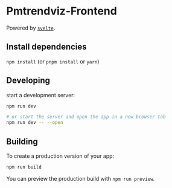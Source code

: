 # Pmtrendviz-Frontend

Powered by [`svelte`](https://github.com/sveltejs/kit/).

## Install dependencies

`npm install` (or `pnpm install` or `yarn`)


## Developing

 start a development server:

```bash
npm run dev

# or start the server and open the app in a new browser tab
npm run dev -- --open
```

## Building

To create a production version of your app:

```bash
npm run build
```

You can preview the production build with `npm run preview`.

